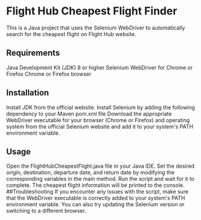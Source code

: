 # Flight Hub Cheapest Flight Finder
This is a Java project that uses the Selenium WebDriver to automatically search for the cheapest flight on Flight Hub website.

## Requirements
Java Development Kit (JDK) 8 or higher
Selenium WebDriver for Chrome or Firefox
Chrome or Firefox browser

## Installation
Install JDK from the official website.
Install Selenium by adding the following dependency to your Maven pom.xml file
Download the appropriate WebDriver executable for your browser (Chrome or Firefox) and operating system from the official Selenium website and add it to your system's PATH environment variable.

## Usage
Open the FlightHubCheapestFlight.java file in your Java IDE.
Set the desired origin, destination, departure date, and return date by modifying the corresponding variables in the main method.
Run the script and wait for it to complete. The cheapest flight information will be printed to the console.
##Troubleshooting
If you encounter any issues with the script, make sure that the WebDriver executable is correctly added to your system's PATH environment variable.
You can also try updating the Selenium version or switching to a different browser.
